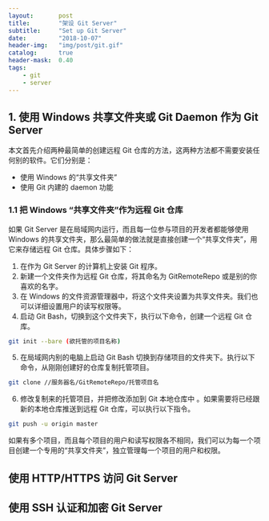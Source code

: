 ```yaml
---
layout:       post
title:        "架设 Git Server"
subtitle:     "Set up Git Server"
date:         "2018-10-07"
header-img:   "img/post/git.gif"
catalog:      true
header-mask:  0.40
tags:
    - git
    - server
---
```


## 1. 使用 Windows 共享文件夹或 Git Daemon 作为 Git Server

本文首先介绍两种最简单的创建远程 Git 仓库的方法，这两种方法都不需要安装任何别的软件。它们分别是：
- 使用 Windows 的“共享文件夹”
- 使用 Git 内建的 daemon 功能

### 1.1 把 Windows “共享文件夹”作为远程 Git 仓库
如果 Git Server 是在局域网内运行，而且每一位参与项目的开发者都能够使用 Windows 的共享文件夹，那么最简单的做法就是直接创建一个“共享文件夹”，用它来存储远程 Git 仓库。具体步骤如下：
1. 在作为 Git Server 的计算机上安装 Git 程序。
2. 新建一个文件夹作为远程 Git 仓库，将其命名为 GitRemoteRepo 或是别的你喜欢的名字。 
3. 在 Windows 的文件资源管理器中，将这个文件夹设置为共享文件夹。我们也可以详细设置用户的读写权限等。
4. 启动 Git Bash，切换到这个文件夹下，执行以下命令，创建一个远程 Git 仓库。
```sh
git init --bare (欲托管的项目名称)
```
5. 在局域网内别的电脑上启动 Git Bash 切换到存储项目的文件夹下。执行以下命令，从刚刚创建好的仓库复制托管项目。
```sh
git clone //服务器名/GitRemoteRepo/托管项目名
```
6. 修改复制来的托管项目，并把修改添加到 Git 本地仓库中
。如果需要将已经跟新的本地仓库推送到远程 Git 仓库，可以执行以下指令。
```sh
git push -u origin master
```
如果有多个项目，而且每个项目的用户和读写权限各不相同，我们可以为每一个项目创建一个专用的“共享文件夹”，独立管理每一个项目的用户和权限。
## 使用 HTTP/HTTPS 访问 Git Server

## 使用 SSH 认证和加密 Git Server
